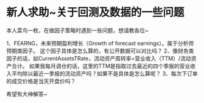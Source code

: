 # 新人求助~关于回测及数据的一些问题

本人菜鸟一枚，在做因子策略时遇到一些问题，想请教各位~
    
   1、FEARNG，未来预期盈利增长（Growth of forecast earnings）。属于分析师预期类因子。     这个因子具体是怎么算的，有公开数据可以对比吗？
   2、像财务类因子的话，如CurrentAssetsTRate，流动资产周转率=营业收入（TTM）/流动资产合计。 如果我每月调仓的话，这里的TTM是指取过去最近的四个季报的营业收入平均除以最近一季报的流动资产吗？如果不是具体是怎么算呢？
  3、每次下订单的成交价格是当天开盘价吗？
  
  希望有大神解答~
 
